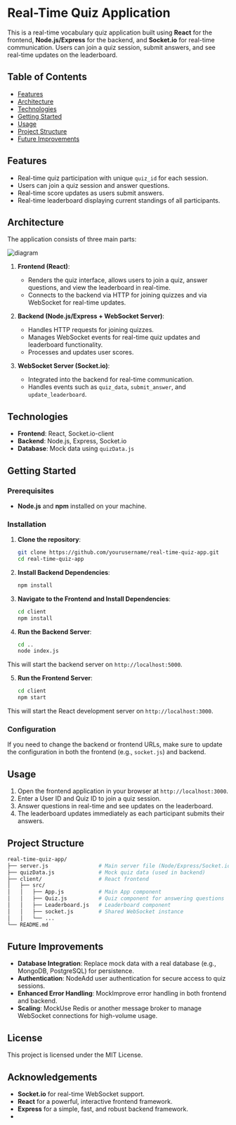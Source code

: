 # Real-Time Quiz Application

This is a real-time vocabulary quiz application built using **React** for the frontend, **Node.js/Express** for the backend, and **Socket.io** for real-time communication. Users can join a quiz session, submit answers, and see real-time updates on the leaderboard.

## Table of Contents

- [Features](#features)
- [Architecture](#architecture)
- [Technologies](#technologies)
- [Getting Started](#getting-started)
- [Usage](#usage)
- [Project Structure](#project-structure)
- [Future Improvements](#future-improvements)

## Features

- Real-time quiz participation with unique `quiz_id` for each session.
- Users can join a quiz session and answer questions.
- Real-time score updates as users submit answers.
- Real-time leaderboard displaying current standings of all participants.

## Architecture

The application consists of three main parts:

![diagram](https://github.com/user-attachments/assets/a009efa2-0b7e-4bdd-994d-6c31fa0f5630)

1. **Frontend (React)**:
   - Renders the quiz interface, allows users to join a quiz, answer questions, and view the leaderboard in real-time.
   - Connects to the backend via HTTP for joining quizzes and via WebSocket for real-time updates.
  
2. **Backend (Node.js/Express + WebSocket Server)**:
   - Handles HTTP requests for joining quizzes.
   - Manages WebSocket events for real-time quiz updates and leaderboard functionality.
   - Processes and updates user scores.

3. **WebSocket Server (Socket.io)**:
   - Integrated into the backend for real-time communication.
   - Handles events such as `quiz_data`, `submit_answer`, and `update_leaderboard`.

## Technologies

- **Frontend**: React, Socket.io-client
- **Backend**: Node.js, Express, Socket.io
- **Database**: Mock data using `quizData.js`

## Getting Started

### Prerequisites

- **Node.js** and **npm** installed on your machine.

### Installation

1. **Clone the repository**:
   ```bash
   git clone https://github.com/yourusername/real-time-quiz-app.git
   cd real-time-quiz-app
   
2. **Install Backend Dependencies**:
   ```bash
   npm install
   
3. **Navigate to the Frontend and Install Dependencies**:
   ```bash
   cd client
   npm install
   
4. **Run the Backend Server**:
   ```bash
   cd ..
   node index.js

This will start the backend server on `http://localhost:5000`.
   
5. **Run the Frontend Server**:
   ```bash
   cd client
   npm start

This will start the React development server on `http://localhost:3000`.

### Configuration
If you need to change the backend or frontend URLs, make sure to update the configuration in both the frontend (e.g., `socket.js`) and backend.

## Usage
1. Open the frontend application in your browser at `http://localhost:3000`.
2. Enter a User ID and Quiz ID to join a quiz session.
3. Answer questions in real-time and see updates on the leaderboard.
4. The leaderboard updates immediately as each participant submits their answers.


## Project Structure
```bash
real-time-quiz-app/
├── server.js                # Main server file (Node/Express/Socket.io)
├── quizData.js              # Mock quiz data (used in backend)
├── client/                  # React frontend
│   ├── src/
│   │   ├── App.js           # Main App component
│   │   ├── Quiz.js          # Quiz component for answering questions
│   │   ├── Leaderboard.js   # Leaderboard component
│   │   ├── socket.js        # Shared WebSocket instance
│   │   └── ...
└── README.md
```

## Future Improvements

- **Database Integration**: Replace mock data with a real database (e.g., MongoDB, PostgreSQL) for persistence.
- **Authentication**: NodeAdd user authentication for secure access to quiz sessions.
- **Enhanced Error Handling**: MockImprove error handling in both frontend and backend.
- **Scaling**: MockUse Redis or another message broker to manage WebSocket connections for high-volume usage.

## License

This project is licensed under the MIT License.

## Acknowledgements

- **Socket.io** for real-time WebSocket support.
- **React** for a powerful, interactive frontend framework.
- **Express** for a simple, fast, and robust backend framework.
- 
